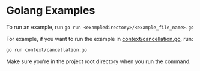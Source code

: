 # Golang Examples

To run an example, run `go run <exampledirectory>/<example_file_name>.go`

For example, if you want to run the example in [context/cancellation.go](context/cancellation.go), run:

```bash
go run context/cancellation.go
```

Make sure you're in the project root directory when you run the command.